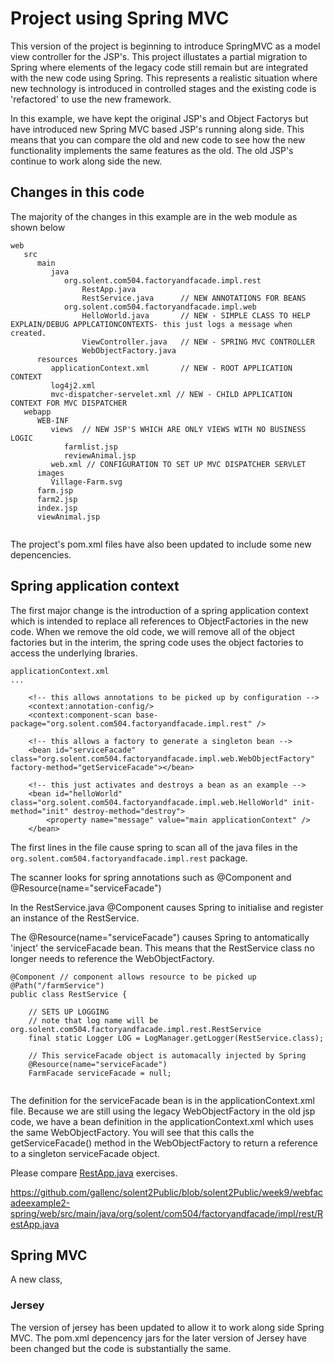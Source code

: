 
# Project using Spring MVC

This version of the project is beginning to introduce SpringMVC as a model view controller for the JSP's.
This project illustates a partial migration to Spring where elements of the legacy code still remain but are integrated with the new code using Spring.
This represents a realistic situation where new technology is introduced in controlled stages and the existing code is 'refactored' to use the new framework.

In this example, we have kept the original JSP's and Object Factorys but have introduced new Spring MVC based JSP's running along side. 
This means that you can compare the old and new code to see how the new functionality implements the same features as the old.
The old JSP's continue to work along side the new.

## Changes in this code

The majority of the changes in this example are in the web module as shown below 
```
web
   src
      main
         java
            org.solent.com504.factoryandfacade.impl.rest
                RestApp.java
                RestService.java      // NEW ANNOTATIONS FOR BEANS
            org.solent.com504.factoryandfacade.impl.web
                HelloWorld.java       // NEW - SIMPLE CLASS TO HELP EXPLAIN/DEBUG APPLCATIONCONTEXTS- this just logs a message when created.
                ViewController.java   // NEW - SPRING MVC CONTROLLER
                WebObjectFactory.java
      resources
         applicationContext.xml       // NEW - ROOT APPLICATION CONTEXT
         log4j2.xml
         mvc-dispatcher-servelet.xml // NEW - CHILD APPLICATION CONTEXT FOR MVC DISPATCHER
   webapp
      WEB-INF
         views  // NEW JSP'S WHICH ARE ONLY VIEWS WITH NO BUSINESS LOGIC
            farmlist.jsp
            reviewAnimal.jsp
         web.xml // CONFIGURATION TO SET UP MVC DISPATCHER SERVLET
      images
         Village-Farm.svg
      farm.jsp
      farm2.jsp
      index.jsp
      viewAnimal.jsp


```
The project's pom.xml files have also been updated to include some new depencencies.

## Spring application context

The first major change is the introduction of a spring application context which is intended to replace all references to ObjectFactories in the new code. 
When we remove the old code, we will remove all of the object factories but in the interim, the spring code uses the object factories to access the underlying lbraries.

```
applicationContext.xml
...

    <!-- this allows annotations to be picked up by configuration -->
    <context:annotation-config/>
    <context:component-scan base-package="org.solent.com504.factoryandfacade.impl.rest" />
     
    <!-- this allows a factory to generate a singleton bean -->
    <bean id="serviceFacade" class="org.solent.com504.factoryandfacade.impl.web.WebObjectFactory" factory-method="getServiceFacade"></bean> 
     
    <!-- this just activates and destroys a bean as an example -->
    <bean id="helloWorld" class="org.solent.com504.factoryandfacade.impl.web.HelloWorld" init-method="init" destroy-method="destroy">
        <property name="message" value="main applicationContext" />
    </bean>
```
The first lines in the file cause spring to scan all of the java files in the ```org.solent.com504.factoryandfacade.impl.rest``` package.

The scanner looks for spring annotations such as @Component and @Resource(name="serviceFacade")

In the RestService.java @Component causes Spring to initialise and register an instance of the RestService.

The @Resource(name="serviceFacade") causes Spring to antomatically 'inject' the serviceFacade bean. This means that the RestService class no longer needs to reference the WebObjectFactory.

```
@Component // component allows resource to be picked up
@Path("/farmService")
public class RestService {

    // SETS UP LOGGING 
    // note that log name will be org.solent.com504.factoryandfacade.impl.rest.RestService
    final static Logger LOG = LogManager.getLogger(RestService.class);

    // This serviceFacade object is automacally injected by Spring
    @Resource(name="serviceFacade")
    FarmFacade serviceFacade = null;   
    
```

The definition for the serviceFacade bean is in the applicationContext.xml file.
Because we are still using the legacy WebObjectFactory in the old jsp code, we have a bean definition in the applicationContext.xml which uses the same WebObjectFactory. You will see that this calls the getServiceFacade() method in the WebObjectFactory to return a reference to a singleton serviceFacade object.

Please compare [RestApp.java](../../../week9/webfacadeexample2-spring/web/src/main/java/org/solent/com504/factoryandfacade/impl/rest/RestApp.java ) exercises.
 
 https://github.com/gallenc/solent2Public/blob/solent2Public/week9/webfacadeexample2-spring/web/src/main/java/org/solent/com504/factoryandfacade/impl/rest/RestApp.java


## Spring MVC
A new class, 

### Jersey
The version of jersey has been updated to allow it to work along side Spring MVC. 
The pom.xml depencency jars for the later version of Jersey have been changed but the code is substantially the same.











